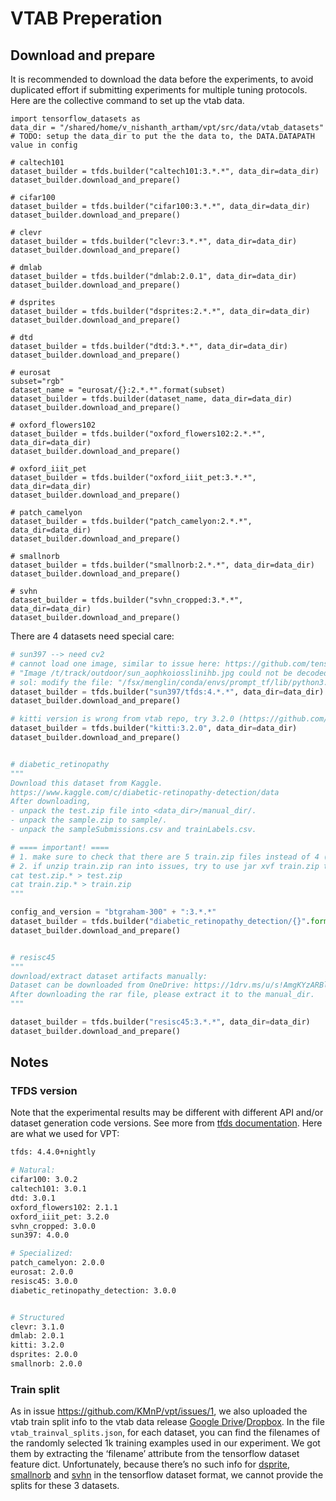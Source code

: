 # VTAB Preperation

## Download and prepare

It is recommended to download the data before the experiments, to avoid duplicated effort if submitting experiments for multiple tuning protocols. Here are the collective command to set up the vtab data. 

```pythontfds
import tensorflow_datasets as 
data_dir = "/shared/home/v_nishanth_artham/vpt/src/data/vtab_datasets"  # TODO: setup the data_dir to put the the data to, the DATA.DATAPATH value in config

# caltech101
dataset_builder = tfds.builder("caltech101:3.*.*", data_dir=data_dir)
dataset_builder.download_and_prepare()

# cifar100
dataset_builder = tfds.builder("cifar100:3.*.*", data_dir=data_dir)
dataset_builder.download_and_prepare()

# clevr
dataset_builder = tfds.builder("clevr:3.*.*", data_dir=data_dir)
dataset_builder.download_and_prepare()

# dmlab
dataset_builder = tfds.builder("dmlab:2.0.1", data_dir=data_dir)
dataset_builder.download_and_prepare()

# dsprites
dataset_builder = tfds.builder("dsprites:2.*.*", data_dir=data_dir)
dataset_builder.download_and_prepare()

# dtd
dataset_builder = tfds.builder("dtd:3.*.*", data_dir=data_dir)
dataset_builder.download_and_prepare()

# eurosat
subset="rgb"
dataset_name = "eurosat/{}:2.*.*".format(subset)
dataset_builder = tfds.builder(dataset_name, data_dir=data_dir)
dataset_builder.download_and_prepare()

# oxford_flowers102
dataset_builder = tfds.builder("oxford_flowers102:2.*.*", data_dir=data_dir)
dataset_builder.download_and_prepare()

# oxford_iiit_pet
dataset_builder = tfds.builder("oxford_iiit_pet:3.*.*", data_dir=data_dir)
dataset_builder.download_and_prepare()

# patch_camelyon
dataset_builder = tfds.builder("patch_camelyon:2.*.*", data_dir=data_dir)
dataset_builder.download_and_prepare()

# smallnorb
dataset_builder = tfds.builder("smallnorb:2.*.*", data_dir=data_dir)
dataset_builder.download_and_prepare()

# svhn
dataset_builder = tfds.builder("svhn_cropped:3.*.*", data_dir=data_dir)
dataset_builder.download_and_prepare()
```

There are 4 datasets need special care:

```python
# sun397 --> need cv2
# cannot load one image, similar to issue here: https://github.com/tensorflow/datasets/issues/2889
# "Image /t/track/outdoor/sun_aophkoiosslinihb.jpg could not be decoded by Tensorflow.""
# sol: modify the file: "/fsx/menglin/conda/envs/prompt_tf/lib/python3.7/site-packages/tensorflow_datasets/image_classification/sun.py" to ignore those images
dataset_builder = tfds.builder("sun397/tfds:4.*.*", data_dir=data_dir)
dataset_builder.download_and_prepare()

# kitti version is wrong from vtab repo, try 3.2.0 (https://github.com/google-research/task_adaptation/issues/18)
dataset_builder = tfds.builder("kitti:3.2.0", data_dir=data_dir)
dataset_builder.download_and_prepare()


# diabetic_retinopathy
"""
Download this dataset from Kaggle.
https://www.kaggle.com/c/diabetic-retinopathy-detection/data
After downloading, 
- unpack the test.zip file into <data_dir>/manual_dir/.
- unpack the sample.zip to sample/. 
- unpack the sampleSubmissions.csv and trainLabels.csv.

# ==== important! ====
# 1. make sure to check that there are 5 train.zip files instead of 4 (somehow if you chose to download all from kaggle, the train.zip.005 file is missing)
# 2. if unzip train.zip ran into issues, try to use jar xvf train.zip to handle huge zip file
cat test.zip.* > test.zip
cat train.zip.* > train.zip
"""

config_and_version = "btgraham-300" + ":3.*.*"
dataset_builder = tfds.builder("diabetic_retinopathy_detection/{}".format(config_and_version), data_dir=data_dir)
dataset_builder.download_and_prepare()


# resisc45
"""
download/extract dataset artifacts manually: 
Dataset can be downloaded from OneDrive: https://1drv.ms/u/s!AmgKYzARBl5ca3HNaHIlzp_IXjs
After downloading the rar file, please extract it to the manual_dir.
"""

dataset_builder = tfds.builder("resisc45:3.*.*", data_dir=data_dir)
dataset_builder.download_and_prepare()
```



## Notes

### TFDS version
Note that the experimental results may be different with different API and/or dataset generation code versions. See more from [tfds documentation](https://www.tensorflow.org/datasets/datasets_versioning). Here are what we used for VPT:

```bash
tfds: 4.4.0+nightly

# Natural:
cifar100: 3.0.2
caltech101: 3.0.1
dtd: 3.0.1
oxford_flowers102: 2.1.1
oxford_iiit_pet: 3.2.0
svhn_cropped: 3.0.0
sun397: 4.0.0

# Specialized:
patch_camelyon: 2.0.0
eurosat: 2.0.0
resisc45: 3.0.0
diabetic_retinopathy_detection: 3.0.0


# Structured
clevr: 3.1.0
dmlab: 2.0.1
kitti: 3.2.0
dsprites: 2.0.0
smallnorb: 2.0.0
```

### Train split
As in issue https://github.com/KMnP/vpt/issues/1, we also uploaded the vtab train split info to the vtab data release [Google Drive](https://drive.google.com/drive/folders/1mnvxTkYxmOr2W9QjcgS64UBpoJ4UmKaM)/[Dropbox](https://cornell.app.box.com/v/vptfgvcsplits). In the file `vtab_trainval_splits.json`, for each dataset, you can find the filenames of the randomly selected 1k training examples used in our experiment. We got them by extracting the ‘filename’ attribute from the tensorflow dataset feature dict. Unfortunately, because there’s no such info for [dsprite](https://www.tensorflow.org/datasets/catalog/dsprites), [smallnorb](https://www.tensorflow.org/datasets/catalog/smallnorb) and [svhn](https://www.tensorflow.org/datasets/catalog/svhn_cropped) in the tensorflow dataset format, we cannot provide the splits for these 3 datasets.
